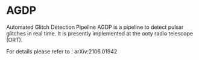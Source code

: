 # AGDP
Automated Glitch Detection Pipeline
AGDP is a pipeline to detect pulsar glitches in real time. It is presently implemented at the ooty radio telescope (ORT).

For details please refer to : arXiv:2106.01942

